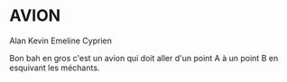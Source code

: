 # AVION
Alan
Kevin
Emeline
Cyprien

Bon bah en gros c'est un avion qui doit aller d'un point A à un point B en esquivant les méchants.

